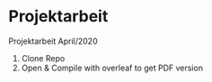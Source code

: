 # Projektarbeit
Projektarbeit April/2020
1. Clone Repo
2. Open & Compile with overleaf to get PDF version
